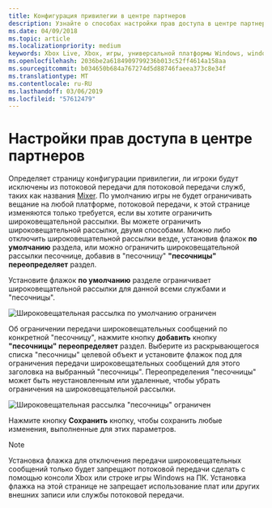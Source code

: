 ```yaml
---
title: Конфигурация привилегии в центре партнеров
description: Узнайте о способах настройки прав доступа в центре партнеров
ms.date: 04/09/2018
ms.topic: article
ms.localizationpriority: medium
keywords: Xbox Live, Xbox, игры, универсальной платформы Windows, windows 10, Xbox, один, права доступа, центр партнеров
ms.openlocfilehash: 2036be2a6184909799236b013c52ff4614a158aa
ms.sourcegitcommit: b034650b684a767274d5d88746faeea373c8e34f
ms.translationtype: MT
ms.contentlocale: ru-RU
ms.lasthandoff: 03/06/2019
ms.locfileid: "57612479"
---
```

# <a name="configure-privileges-in-partner-center"></a>Настройки прав доступа в центре партнеров

Определяет страницу конфигурации привилегии, ли игроки будут исключены из потоковой передачи для потоковой передачи служб, таких как названия [Mixer](https://mixer.com/). По умолчанию игры не будет ограничивать вещание на любой платформе, потоковой передачи, к этой странице изменяются только требуется, если вы хотите ограничить широковещательной рассылки. Вы можете ограничить широковещательной рассылки, двумя способами. Можно либо отключить широковещательной рассылки везде, установив флажок **по умолчанию** раздела, или можно ограничить широковещательной рассылки песочнице, добавив в "песочницу" **"песочницы" переопределяет** раздел.

Установите флажок **по умолчанию** разделе ограничивает широковещательной рассылки для данной всеми службами и "песочницы".

![Широковещательная рассылка по умолчанию ограничен](../../images/dev-center/privileges/default-privileges-check.JPG)

Об ограничении передачи широковещательных сообщений по конкретной "песочницу", нажмите кнопку **добавить** кнопку **"песочницы" переопределяет** раздел. Выберите из раскрывающегося списка "песочницы" целевой объект и установите флажок под для ограничения передачи широковещательных сообщений для этого заголовка на выбранный "песочницы". Переопределения "песочницы" может быть неустановленным или удаленные, чтобы убрать ограничения на широковещательной рассылки.

![Широковещательная рассылка "песочницы" ограничен](../../images/dev-center/privileges/sandbox-privileges-check.JPG)

Нажмите кнопку **Сохранить** кнопку, чтобы сохранить любые изменения, выполненные для этих параметров.

> [!NOTE]
> Установка флажка для отключения передачи широковещательных сообщений только будет запрещают потоковой передачи сделать с помощью консоли Xbox или строке игры Windows на ПК. Установка флажка на этой странице не запрещает использование плат или других внешних записи или службы потоковой передачи.